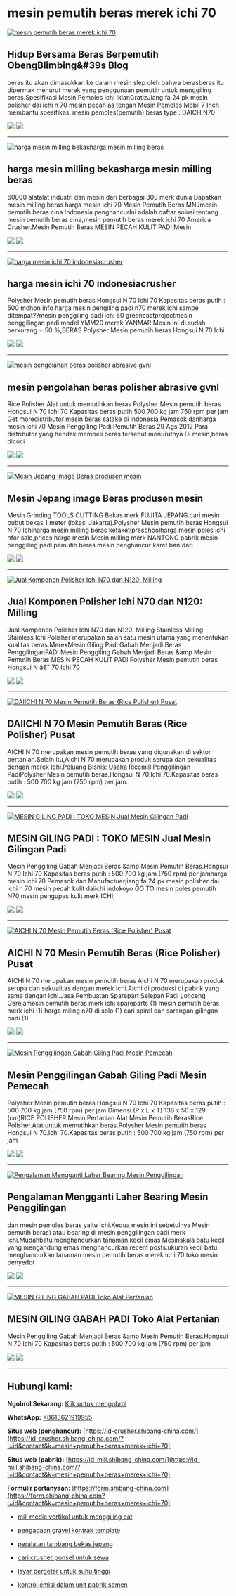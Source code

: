 # mesin pemutih beras merek ichi 70

<a href="https://swt.shibang-china.com/?l=id&img&k=mesin+pemutih+beras+merek+ichi+70" target="_blank">![mesin pemutih beras merek ichi 70](http://static.shibang-china.com/all-800x300/345.jpg)</a>

## Hidup Bersama Beras Berpemutih ObengBlimbing&#39s Blog
beras itu akan dimasukkan ke dalam mesin slep oleh bahwa berasberas itu dipermak menurut merek yang penggunaan pemutih untuk menggiling beras.Spesifikasi Mesin Pemoles Ichi IklanGratizJiang fa 24 pk mesin polisher dai ichi n 70 mesin pecah as tengah Mesin Pemoles Mobil 7 Inch membantu spesifikasi mesin pemoles(pemutih) beras type : DAICH,N70


<a href="https://whatsapp.shibangsoft.com/WhatsApp.php" target="_blank" title="WhatsApp">![](http://static.shibang-china.com/icon/whatsapp.png)</a> <a href="https://swt.shibang-china.com/?l=id&icon&k=mesin+pemutih+beras+merek+ichi+70" target="_blank">![](http://static.shibang-china.com/icon/chat-id.png)</a>

---

<a href="https://swt.shibang-china.com/?l=id&img&k=mesin+pemutih+beras+merek+ichi+70" target="_blank">![harga mesin milling bekasharga mesin milling beras](http://static.shibang-china.com/all-800x300/521.jpg)</a>

## harga mesin milling bekasharga mesin milling beras
60000 alatalat industri dan mesin dari berbagai 300 merk dunia Dapatkan mesin milling beras harga mesin ichi 70 Mesin Pemutih Beras MNJmesin pemutih beras cina Indonesia penghancurIni adalah daftar solusi tentang mesin pemutih beras cina,mesin pemutih beras merek ichi 70 America Crusher.Mesin Pemutih Beras MESIN PECAH KULIT PADI Mesin


<a href="https://whatsapp.shibangsoft.com/WhatsApp.php" target="_blank" title="WhatsApp">![](http://static.shibang-china.com/icon/whatsapp.png)</a> <a href="https://swt.shibang-china.com/?l=id&icon&k=mesin+pemutih+beras+merek+ichi+70" target="_blank">![](http://static.shibang-china.com/icon/chat-id.png)</a>

---

<a href="https://swt.shibang-china.com/?l=id&img&k=mesin+pemutih+beras+merek+ichi+70" target="_blank">![harga mesin ichi 70 indonesiacrusher](http://static.shibang-china.com/all-800x300/167.jpg)</a>

## harga mesin ichi 70 indonesiacrusher
Polysher Mesin pemutih beras Hongsui N 70 Ichi 70 Kapasitas beras putih : 500 mohon info harga mesin pengiling padi n70 merek ichi sampe ditempat??mesin penggiling padi ichi 50 greencastprojectmesin penggilingan padi model YMM20 merek YANMAR.Mesin ini di.sudah berkurang ± 50 %,BERAS Polysher Mesin pemutih beras Hongsui N 70 Ichi


<a href="https://whatsapp.shibangsoft.com/WhatsApp.php" target="_blank" title="WhatsApp">![](http://static.shibang-china.com/icon/whatsapp.png)</a> <a href="https://swt.shibang-china.com/?l=id&icon&k=mesin+pemutih+beras+merek+ichi+70" target="_blank">![](http://static.shibang-china.com/icon/chat-id.png)</a>

---

<a href="https://swt.shibang-china.com/?l=id&img&k=mesin+pemutih+beras+merek+ichi+70" target="_blank">![mesin pengolahan beras polisher abrasive gvnl](http://static.shibang-china.com/all-800x300/176.jpg)</a>

## mesin pengolahan beras polisher abrasive gvnl
Rice Polisher Alat untuk memutihkan beras Polysher Mesin pemutih beras Hongsui N 70 Ichi 70 Kapasitas beras putih 500 700 kg jam 750 rpm per jam Get moredistributor mesin beras satake di indonesia Pemasok danharga mesin ichi 70 Mesin Penggiling Padi Pemutih Beras 29 Ags 2012 Para distributor yang hendak membeli beras tersebut menurutnya Di mesin,beras dicuci


<a href="https://whatsapp.shibangsoft.com/WhatsApp.php" target="_blank" title="WhatsApp">![](http://static.shibang-china.com/icon/whatsapp.png)</a> <a href="https://swt.shibang-china.com/?l=id&icon&k=mesin+pemutih+beras+merek+ichi+70" target="_blank">![](http://static.shibang-china.com/icon/chat-id.png)</a>

---

<a href="https://swt.shibang-china.com/?l=id&img&k=mesin+pemutih+beras+merek+ichi+70" target="_blank">![Mesin Jepang image Beras produsen mesin](http://static.shibang-china.com/all-800x300/1367.jpg)</a>

## Mesin Jepang image Beras produsen mesin
Mesin Grinding TOOLS CUTTING Bekas merk FUJITA JEPANG.cari mesin bubut bekas 1 meter (lokasi Jakarta).Polysher Mesin pemutih beras Hongsui N 70 Ichiharga mesin milling beras ketaketipreschoolharga mesin poles ichi nfor sale,prices harga mesin Mesin milling merk NANTONG pabrik mesin penggiling padi pemutih beras.mesin penghancur karet ban dari


<a href="https://whatsapp.shibangsoft.com/WhatsApp.php" target="_blank" title="WhatsApp">![](http://static.shibang-china.com/icon/whatsapp.png)</a> <a href="https://swt.shibang-china.com/?l=id&icon&k=mesin+pemutih+beras+merek+ichi+70" target="_blank">![](http://static.shibang-china.com/icon/chat-id.png)</a>

---

<a href="https://swt.shibang-china.com/?l=id&img&k=mesin+pemutih+beras+merek+ichi+70" target="_blank">![Jual Komponen Polisher Ichi N70 dan N120: Milling](http://static.shibang-china.com/all-800x300/1517.jpg)</a>

## Jual Komponen Polisher Ichi N70 dan N120: Milling
Jual Komponen Polisher Ichi N70 dan N120: Milling Stainless Milling Stainless Ichi Polisher merupakan salah satu mesin utama yang menentukan kualitas beras.MerekMesin Giling Padi Gabah Menjadi Beras PenggilinganPADI Mesin Penggiling Gabah Menjadi Beras &amp Mesin Pemutih Beras MESIN PECAH KULIT PADI Polysher Mesin pemutih beras Hongsui N â€" 70 Ichi 70


<a href="https://whatsapp.shibangsoft.com/WhatsApp.php" target="_blank" title="WhatsApp">![](http://static.shibang-china.com/icon/whatsapp.png)</a> <a href="https://swt.shibang-china.com/?l=id&icon&k=mesin+pemutih+beras+merek+ichi+70" target="_blank">![](http://static.shibang-china.com/icon/chat-id.png)</a>

---

<a href="https://swt.shibang-china.com/?l=id&img&k=mesin+pemutih+beras+merek+ichi+70" target="_blank">![DAIICHI N 70 Mesin Pemutih Beras (Rice Polisher) Pusat](http://static.shibang-china.com/all-800x300/721.jpg)</a>

## DAIICHI N 70 Mesin Pemutih Beras (Rice Polisher) Pusat
AICHI N 70 merupakan mesin pemutih beras yang digunakan di sektor pertanian.Selain itu,Aichi N 70 merupakan produk serupa dan sekualitas dengan merek Ichi.Peluang Bisnis: Usaha Ricemill Penggilingan PadiPolysher Mesin pemutih beras.Hongsui N 70.Ichi 70.Kapasitas beras putih : 500 700 kg jam (750 rpm) per jam.


<a href="https://whatsapp.shibangsoft.com/WhatsApp.php" target="_blank" title="WhatsApp">![](http://static.shibang-china.com/icon/whatsapp.png)</a> <a href="https://swt.shibang-china.com/?l=id&icon&k=mesin+pemutih+beras+merek+ichi+70" target="_blank">![](http://static.shibang-china.com/icon/chat-id.png)</a>

---

<a href="https://swt.shibang-china.com/?l=id&img&k=mesin+pemutih+beras+merek+ichi+70" target="_blank">![MESIN GILING PADI : TOKO MESIN Jual Mesin Gilingan Padi](http://static.shibang-china.com/all-800x300/400.jpg)</a>

## MESIN GILING PADI : TOKO MESIN Jual Mesin Gilingan Padi
Mesin Penggiling Gabah Menjadi Beras &amp Mesin Pemutih Beras.Hongsui N 70 Ichi 70 Kapasitas beras putih : 500 700 kg jam (750 rpm) per jamharga mesin ichi 70 Pemasok dan Manufactuerjiang fa 24 pk mesin polisher dai ichi n 70 mesin pecah kulit daiichi indokoyo GO TO mesin poles pemutih N70,mesin pengupas kulit merk ICHI,


<a href="https://whatsapp.shibangsoft.com/WhatsApp.php" target="_blank" title="WhatsApp">![](http://static.shibang-china.com/icon/whatsapp.png)</a> <a href="https://swt.shibang-china.com/?l=id&icon&k=mesin+pemutih+beras+merek+ichi+70" target="_blank">![](http://static.shibang-china.com/icon/chat-id.png)</a>

---

<a href="https://swt.shibang-china.com/?l=id&img&k=mesin+pemutih+beras+merek+ichi+70" target="_blank">![AICHI N 70 Mesin Pemutih Beras (Rice Polisher) Pusat](http://static.shibang-china.com/all-800x300/781.jpg)</a>

## AICHI N 70 Mesin Pemutih Beras (Rice Polisher) Pusat
AICHI N 70 merupakan mesin pemutih beras Aichi N 70 merupakan produk serupa dan sekualitas dengan merek Ichi.Aichi di produksi di pabrik yang sama dengan Ichi.Jasa Pembuatan Sparepart Selepan Padi Lonceng Gerejamesin pemutih beras merk ichi spareparts (1) mesin pemutih beras merk ichi (1) harga miling n70 di solo (1) cari spiral dan sarangan gilingan padi (1)


<a href="https://whatsapp.shibangsoft.com/WhatsApp.php" target="_blank" title="WhatsApp">![](http://static.shibang-china.com/icon/whatsapp.png)</a> <a href="https://swt.shibang-china.com/?l=id&icon&k=mesin+pemutih+beras+merek+ichi+70" target="_blank">![](http://static.shibang-china.com/icon/chat-id.png)</a>

---

<a href="https://swt.shibang-china.com/?l=id&img&k=mesin+pemutih+beras+merek+ichi+70" target="_blank">![Mesin Penggilingan Gabah Giling Padi Mesin Pemecah](http://static.shibang-china.com/all-800x300/1001.jpg)</a>

## Mesin Penggilingan Gabah Giling Padi Mesin Pemecah
Polysher Mesin pemutih beras Hongsui N 70 Ichi 70 Kapasitas beras putih : 500 700 kg jam (750 rpm) per jam Dimensi (P x L x T) 138 x 50 x 129 (cm)RICE POLISHER Mesin Pertanian Alat Mesin Pemutih BerasRice Polisher.Alat untuk memutihkan beras.Polysher Mesin pemutih beras Hongsui N 70.Ichi 70.Kapasitas beras putih : 500 700 kg jam (750 rpm) per jam


<a href="https://whatsapp.shibangsoft.com/WhatsApp.php" target="_blank" title="WhatsApp">![](http://static.shibang-china.com/icon/whatsapp.png)</a> <a href="https://swt.shibang-china.com/?l=id&icon&k=mesin+pemutih+beras+merek+ichi+70" target="_blank">![](http://static.shibang-china.com/icon/chat-id.png)</a>

---

<a href="https://swt.shibang-china.com/?l=id&img&k=mesin+pemutih+beras+merek+ichi+70" target="_blank">![Pengalaman Mengganti Laher Bearing Mesin Penggilingan](http://static.shibang-china.com/all-800x300/1443.jpg)</a>

## Pengalaman Mengganti Laher Bearing Mesin Penggilingan
dan mesin pemoles beras yaitu Ichi.Kedua mesin ini sebetulnya Mesin pemutih beras) atau bearing di mesin penggilingan padi merk Ichi.Mudahbatu menghancurkan tanaman kecil emas Mesinskala batu kecil yang mengandung emas menghancurkan.recent posts.ukuran kecil batu menghancurkan tanaman mesin pemutih beras merek ichi 70 toko mesin penyedot


<a href="https://whatsapp.shibangsoft.com/WhatsApp.php" target="_blank" title="WhatsApp">![](http://static.shibang-china.com/icon/whatsapp.png)</a> <a href="https://swt.shibang-china.com/?l=id&icon&k=mesin+pemutih+beras+merek+ichi+70" target="_blank">![](http://static.shibang-china.com/icon/chat-id.png)</a>

---

<a href="https://swt.shibang-china.com/?l=id&img&k=mesin+pemutih+beras+merek+ichi+70" target="_blank">![MESIN GILING GABAH PADI Toko Alat Pertanian](http://static.shibang-china.com/all-800x300/1277.jpg)</a>

## MESIN GILING GABAH PADI Toko Alat Pertanian
Mesin Penggiling Gabah Menjadi Beras &amp Mesin Pemutih Beras.Hongsui N 70 Ichi 70 Kapasitas beras putih : 500 700 kg jam (750 rpm) per jam

<a href="https://whatsapp.shibangsoft.com/WhatsApp.php" target="_blank" title="WhatsApp">![](http://static.shibang-china.com/icon/whatsapp.png)</a> <a href="https://swt.shibang-china.com/?l=id&icon&k=mesin+pemutih+beras+merek+ichi+70" target="_blank">![](http://static.shibang-china.com/icon/chat-id.png)</a>

---
## Hubungi kami:

**Ngobrol Sekarang:** [Klik untuk mengobrol](https://swt.shibang-china.com?l=id&contact&k=mesin+pemutih+beras+merek+ichi+70)

**WhatsApp:**  [+8613621919955](https://whatsapp.shibangsoft.com/WhatsApp.php)

**Situs web (penghancur):** [https://id-crusher.shibang-china.com/](https://id-crusher.shibang-china.com/?l=id&contact&k=mesin+pemutih+beras+merek+ichi+70)

**Situs web (pabrik):** [https://id-mill.shibang-china.com/](https://id-mill.shibang-china.com/?l=id&contact&k=mesin+pemutih+beras+merek+ichi+70)

**Formulir pertanyaan:** [https://form.shibang-china.com](https://form.shibang-china.com?l=id&contact&k=mesin+pemutih+beras+merek+ichi+70)

* [mill media vertikal untuk menggiling cat](../27/mill%20media%20vertikal%20untuk%20menggiling%20cat.md)

* [pengadaan gravel kontrak template](../22/pengadaan%20gravel%20kontrak%20template.md)

* [peralatan tambang bekas jepang](../19/peralatan%20tambang%20bekas%20jepang.md)

* [cari crusher ponsel untuk sewa](../20/cari%20crusher%20ponsel%20untuk%20sewa.md)

* [layar bergetar untuk suhu tinggi](../20/layar%20bergetar%20untuk%20suhu%20tinggi.md)

* [kontrol emisi dalam unit pabrik semen](../19/kontrol%20emisi%20dalam%20unit%20pabrik%20semen.md)